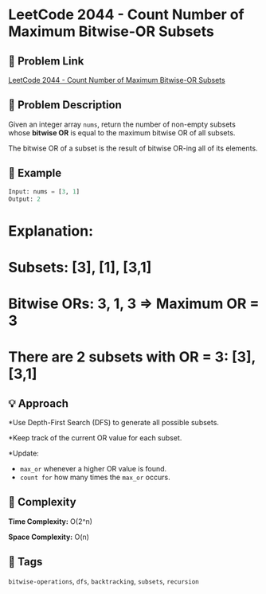 # LeetCode 2044 - Count Number of Maximum Bitwise-OR Subsets

## 🔗 Problem Link
[LeetCode 2044 - Count Number of Maximum Bitwise-OR Subsets](https://leetcode.com/problems/count-number-of-maximum-bitwise-or-subsets/)

## 🧠 Problem Description

Given an integer array `nums`, return the number of non-empty subsets whose **bitwise OR** is equal to the maximum bitwise OR of all subsets.

The bitwise OR of a subset is the result of bitwise OR-ing all of its elements.

## 🧪 Example

```python
Input: nums = [3, 1]
Output: 2 
```
# Explanation:
# Subsets: [3], [1], [3,1]
# Bitwise ORs: 3, 1, 3 => Maximum OR = 3
# There are 2 subsets with OR = 3: [3], [3,1]

## 💡 Approach
*Use Depth-First Search (DFS) to generate all possible subsets.

*Keep track of the current OR value for each subset.

*Update:

* `max_or` whenever a higher OR value is found.
* `count for` how many times the `max_or` occurs.

## 🧮 Complexity

**Time Complexity:** O(2^n)

**Space Complexity:** O(n)

## 📌 Tags
`bitwise-operations`, `dfs`, `backtracking`, `subsets`, `recursion`